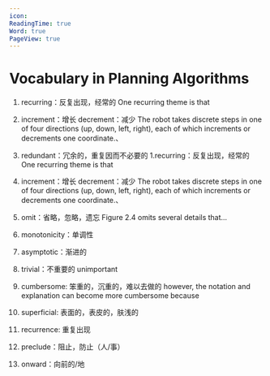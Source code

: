 ```yaml
---
icon: 
ReadingTime: true
Word: true
PageView: true
---
```


#  Vocabulary in Planning Algorithms

1. recurring：反复出现，经常的
One recurring theme is that

2. increment：增长     decrement：减少
The robot takes discrete steps in one of four directions (up, down, left, right), each of which increments or decrements one coordinate.、

3. redundant：冗余的，重复因而不必要的
1.recurring：反复出现，经常的
One recurring theme is that

4. increment：增长     decrement：减少
The robot takes discrete steps in one of four directions (up, down, left, right), each of which increments or decrements one coordinate.、

5. omit：省略，忽略，遗忘
Figure 2.4 omits several details that...

6. monotonicity：单调性

7. asymptotic：渐进的

8. trivial：不重要的  unimportant

9. cumbersome: 笨重的，沉重的，难以去做的
however, the notation and explanation can become more cumbersome because

10. superficial: 表面的，表皮的，肤浅的

11. recurrence: 重复出现

12. preclude：阻止，防止（人/事）

13. onward：向前的/地